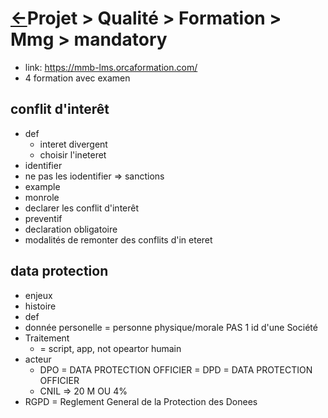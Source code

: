 <head><link rel="stylesheet" href="../../../md.css"/><script src="../../../md.js"></script></head>

[//]: #(Reference)
[Repo_Readme]:       ../../README.md

[Object_List]:       ./list/object_list.md
[Reference_List]:    ./list/Reference_list.md
[Term_list]:  ./list/terminology.md

[Environment_List]:  ./list/env_list.md
[Stakeholder_List]:  ./list/stakeholder_list.md
[Subproject_List]:   ./list/Subproject_list.md
[Tool_List]:         ./list/tool_list.md
[Todo_List]:         ./list/todo_list.md

# [&larr;][Repo_Readme]Projet > Qualité > Formation > Mmg > mandatory

- link: https://mmb-lms.orcaformation.com/
- 4 formation avec examen

## conflit d'interêt
- def
  - interet divergent
  - choisir l'ineteret
- identifier
 - ne pas les iodentifier => sanctions
- example
- monrole
- declarer les conflit d'interêt
 - preventif
  - declaration obligatoire
- modalités de remonter des conflits d'in eteret

## data protection
- enjeux
- histoire
- def
 - donnée personelle = personne physique/morale PAS 1 id d'une Société
- Traitement
  - = script, app, not opeartor humain
- acteur
  - DPO = DATA PROTECTION OFFICIER = DPD = DATA PROTECTION OFFICIER
  - CNIL => 20 M OU 4%
- RGPD = Reglement General de la Protection des Donees
